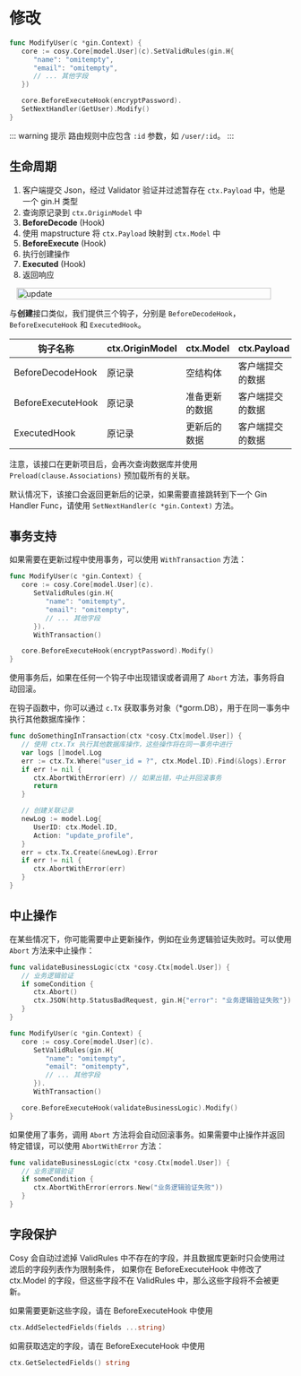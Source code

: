 # 修改

```go
func ModifyUser(c *gin.Context) {
   core := cosy.Core[model.User](c).SetValidRules(gin.H{
      "name": "omitempty",
      "email": "omitempty",
      // ... 其他字段
   })

   core.BeforeExecuteHook(encryptPassword).
   SetNextHandler(GetUser).Modify()
}
```

::: warning 提示
路由规则中应包含 `:id` 参数，如 `/user/:id`。
:::

## 生命周期

1. 客户端提交 Json，经过 Validator 验证并过滤暂存在 `ctx.Payload` 中，他是一个 gin.H 类型
2. 查询原记录到 `ctx.OriginModel` 中
3. **BeforeDecode** (Hook)
4. 使用 mapstructure 将 `ctx.Payload` 映射到 `ctx.Model` 中
5. **BeforeExecute** (Hook)
6. 执行创建操作
7. **Executed** (Hook)
8. 返回响应

<div style="display: flex;justify-content: center;">
    <img src="/assets/update.png" alt="update" style="max-width: 500px;width: 95%"/>
</div>

与**创建**接口类似，我们提供三个钩子，分别是 `BeforeDecodeHook`，`BeforeExecuteHook` 和 `ExecutedHook`。

| 钩子名称              | ctx.OriginModel | ctx.Model | ctx.Payload |
|-------------------|-----------------|-----------|-------------|
| BeforeDecodeHook  | 原记录             | 空结构体      | 客户端提交的数据    |
| BeforeExecuteHook | 原记录             | 准备更新的数据   | 客户端提交的数据    |
| ExecutedHook      | 原记录             | 更新后的数据    | 客户端提交的数据    |

注意，该接口在更新项目后，会再次查询数据库并使用 `Preload(clause.Associations)` 预加载所有的关联。

默认情况下，该接口会返回更新后的记录，如果需要直接跳转到下一个 Gin Handler Func，请使用 `SetNextHandler(c *gin.Context)` 方法。

## 事务支持

如果需要在更新过程中使用事务，可以使用 `WithTransaction` 方法：

```go
func ModifyUser(c *gin.Context) {
   core := cosy.Core[model.User](c).
      SetValidRules(gin.H{
         "name": "omitempty",
         "email": "omitempty",
         // ... 其他字段
      }).
      WithTransaction()

   core.BeforeExecuteHook(encryptPassword).Modify()
}
```

使用事务后，如果在任何一个钩子中出现错误或者调用了 `Abort` 方法，事务将自动回滚。

在钩子函数中，你可以通过 `c.Tx` 获取事务对象（*gorm.DB），用于在同一事务中执行其他数据库操作：

```go
func doSomethingInTransaction(ctx *cosy.Ctx[model.User]) {
   // 使用 ctx.Tx 执行其他数据库操作，这些操作将在同一事务中进行
   var logs []model.Log
   err := ctx.Tx.Where("user_id = ?", ctx.Model.ID).Find(&logs).Error
   if err != nil {
      ctx.AbortWithError(err) // 如果出错，中止并回滚事务
      return
   }

   // 创建关联记录
   newLog := model.Log{
      UserID: ctx.Model.ID,
      Action: "update_profile",
   }
   err = ctx.Tx.Create(&newLog).Error
   if err != nil {
      ctx.AbortWithError(err)
   }
}
```

## 中止操作

在某些情况下，你可能需要中止更新操作，例如在业务逻辑验证失败时。可以使用 `Abort` 方法来中止操作：

```go
func validateBusinessLogic(ctx *cosy.Ctx[model.User]) {
   // 业务逻辑验证
   if someCondition {
      ctx.Abort()
      ctx.JSON(http.StatusBadRequest, gin.H{"error": "业务逻辑验证失败"})
   }
}

func ModifyUser(c *gin.Context) {
   core := cosy.Core[model.User](c).
      SetValidRules(gin.H{
         "name": "omitempty",
         "email": "omitempty",
         // ... 其他字段
      }).
      WithTransaction()

   core.BeforeExecuteHook(validateBusinessLogic).Modify()
}
```

如果使用了事务，调用 `Abort` 方法将会自动回滚事务。如果需要中止操作并返回特定错误，可以使用 `AbortWithError` 方法：

```go
func validateBusinessLogic(ctx *cosy.Ctx[model.User]) {
   // 业务逻辑验证
   if someCondition {
      ctx.AbortWithError(errors.New("业务逻辑验证失败"))
   }
}
```

## 字段保护
Cosy 会自动过滤掉 ValidRules 中不存在的字段，并且数据库更新时只会使用过滤后的字段列表作为限制条件，
如果你在 BeforeExecuteHook 中修改了 ctx.Model 的字段，但这些字段不在 ValidRules 中，那么这些字段将不会被更新。

如果需要更新这些字段，请在 BeforeExecuteHook 中使用
```go
ctx.AddSelectedFields(fields ...string)
```

如需获取选定的字段，请在 BeforeExecuteHook 中使用
```go
ctx.GetSelectedFields() string
```
